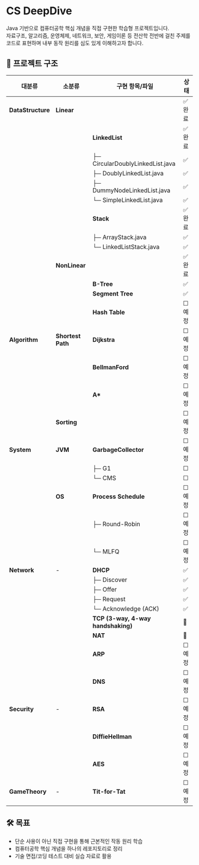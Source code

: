 # CS DeepDive

Java 기반으로 컴퓨터공학 핵심 개념을 직접 구현한 학습형 프로젝트입니다.  
자료구조, 알고리즘, 운영체제, 네트워크, 보안, 게임이론 등 전산학 전반에 걸친 주제를 코드로 표현하며 내부 동작 원리를 심도 있게 이해하고자 합니다.


## 📁 프로젝트 구조

| 대분류             | 소분류              | 구현 항목/파일                         | 상태     |
|--------------------|----------------------|----------------------------------------|----------|
| **DataStructure**  | **Linear**           |                                        | ✅ 완료  |
|                    |                      | **LinkedList**                         | ✅ 완료  |
|                    |                      | ├─ CircularDoublyLinkedList.java       | ✅       |
|                    |                      | ├─ DoublyLinkedList.java               | ✅       |
|                    |                      | ├─ DummyNodeLinkedList.java            | ✅       |
|                    |                      | └─ SimpleLinkedList.java               | ✅       |
|                    |                      | **Stack**                              | ✅ 완료  |
|                    |                      | ├─ ArrayStack.java                     | ✅       |
|                    |                      | └─ LinkedListStack.java                | ✅       |
|                    | **NonLinear**        |                                        | ✅ 완료  |
|                    |                      | **B-Tree**                             | ✅       |
|                    |                      | **Segment Tree**                       | ✅       |
|                    |                      | **Hash Table**                         | ☐ 예정  |
| **Algorithm**      | **Shortest Path**    | **Dijkstra**                           | ☐ 예정  |
|                    |                      | **BellmanFord**                        | ☐ 예정  |
|                    |                      | **A\***                                | ☐ 예정  |
|                    | **Sorting**          |                                        | ☐ 예정  |
| **System**         | **JVM**              | **GarbageCollector**                   | ☐ 예정  |
|                    |                      | ├─ G1                                  | ☐       |
|                    |                      | └─ CMS                                 | ☐       |
|                    | **OS**               | **Process Schedule**                   | ☐ 예정  |
|                    |                      | ├─ Round-Robin                         | ☐ 예정  |
|                    |                      | └─ MLFQ                                | ☐ 예정  |
| **Network**        | -                    | **DHCP**                               | ✅       |
|                    |                      | ├─ Discover                            | ✅       |
|                    |                      | ├─ Offer                               | ✅       |
|                    |                      | ├─ Request                             | ✅       |
|                    |                      | └─ Acknowledge (ACK)                   | ✅       |
|                    |                      | **TCP (3-way, 4-way handshaking)**     | 🔧       |
|                    |                      | **NAT**                                | 🔧       |
|                    |                      | **ARP**                                | ☐ 예정  |
|                    |                      | **DNS**                                | ☐ 예정  |
| **Security**       | -                    | **RSA**                                | ☐ 예정  |
|                    |                      | **DiffieHellman**                      | ☐ 예정  |
|                    |                      | **AES**                                | ☐ 예정  |
| **GameTheory**     | -                    | **Tit-for-Tat**                        | ☐ 예정  |


## 🛠️ 목표

- 단순 사용이 아닌 직접 구현을 통해 근본적인 작동 원리 학습
- 컴퓨터공학 핵심 개념을 하나의 레포지토리로 정리
- 기술 면접/코딩 테스트 대비 실습 자료로 활용
